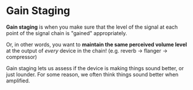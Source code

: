 # Gain Staging

**Gain staging** is when you make sure that the level of the signal at each point of the signal chain is "gained" appropriately.

Or, in other words, you want to **maintain the same perceived volume level** at the output of _every_ device in the chain! (e.g. reverb -> flanger -> compressor)

Gain staging lets us assess if the device is making things sound better, or just lounder. For some reason, we often think things sound better when amplified.
